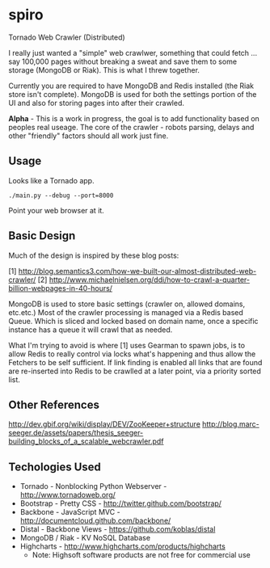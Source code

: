spiro
=====

Tornado Web Crawler (Distributed)

I really just wanted a "simple" web crawlwer, something that could fetch ... say 100,000 pages without 
breaking a sweat and save them to some storage (MongoDB or Riak).  This is what I threw together.

Currently you are required to have MongoDB and Redis installed (the Riak store isn't complete).  MongoDB is used for 
both the settings portion of the UI and also for storing pages into after their crawled.

**Alpha** - This is a work in progress, the goal is to add functionality based on peoples real useage.
The core of the crawler - robots parsing, delays and other "friendly" factors should all work just fine.

Usage
-----

Looks like a Tornado app.

    ./main.py --debug --port=8000

Point your web browser at it.

Basic Design
------------

Much of the design is inspired by these blog posts:

   [1] http://blog.semantics3.com/how-we-built-our-almost-distributed-web-crawler/
   [2] http://www.michaelnielsen.org/ddi/how-to-crawl-a-quarter-billion-webpages-in-40-hours/

MongoDB is used to store basic settings (crawler on, allowed domains, etc.etc.)  Most of the crawler
processing is managed via a Redis based Queue.  Which is sliced and locked based on domain name, once 
a specific instance has a queue it will crawl that as needed.

What I'm trying to avoid is where [1] uses Gearman to spawn jobs, is to allow Redis to really control
via locks what's happening and thus allow the Fetchers to be self sufficient.  If link finding is enabled
all links that are found are re-inserted into Redis to be crawlled at a later point, via a priority sorted 
list.

Other References
----------------

   http://dev.gbif.org/wiki/display/DEV/ZooKeeper+structure
   http://blog.marc-seeger.de/assets/papers/thesis_seeger-building_blocks_of_a_scalable_webcrawler.pdf

Techologies Used
----------------

* Tornado - Nonblocking Python Webserver - http://www.tornadoweb.org/
* Bootstrap - Pretty CSS - http://twitter.github.com/bootstrap/
* Backbone - JavaScript MVC - http://documentcloud.github.com/backbone/
* Distal - Backbone Views - https://github.com/koblas/distal
* MongoDB / Riak - KV NoSQL Database
* Highcharts - http://www.highcharts.com/products/highcharts
    - Note: Highsoft software products are not free for commercial use
